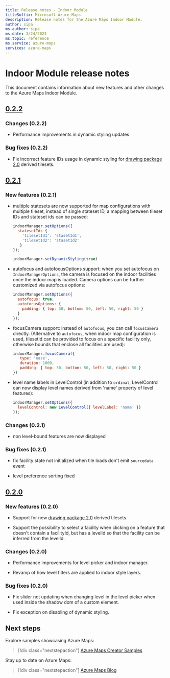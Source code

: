 ```yaml
---
title: Release notes - Indoor Module
titleSuffix: Microsoft Azure Maps
description: Release notes for the Azure Maps Indoor Module. 
author: sipa
ms.author: sipa
ms.date: 3/24/2023
ms.topic: reference
ms.service: azure-maps
services: azure-maps
---
```


# Indoor Module release notes

This document contains information about new features and other changes to the Azure Maps Indoor Module.

## [0.2.2]

### Changes (0.2.2)

- Performance improvements in dynamic styling updates

### Bug fixes (0.2.2)

- Fix incorrect feature IDs usage in dynamic styling for [drawing package 2.0] derived tilesets.   

## [0.2.1]

### New features (0.2.1)

- multiple statesets are now supported for map configurations with multiple tileset, instead of single stateset ID, a mapping between tileset IDs and stateset ids can be passed:
  
  ```js
  indoorManager.setOptions({
    statesetId: {
      'tilesetId1': 'stasetId1',
      'tilesetId2': 'stasetId2'
     }
  });

  indoorManager.setDynamicStyling(true)
  ```

- autofocus and autofocusOptions support: when you set autofocus on `IndoorManagerOptions`, the camera is focused on the indoor facilities once the indoor map is loaded. Camera options can be further customized via autofocus options:
  
  ```js
  indoorManager.setOptions({
    autofocus: true,
    autofocusOptions: {
      padding: { top: 50, bottom: 50, left: 50, right: 50 }
    }
  });
  ```

- focusCamera support: instead of `autofocus`, you can call `focusCamera` directly. (Alternative to `autofocus`, when indoor map configuration is used, tilesetId can be provided to focus on a specific facility only, otherwise bounds that enclose all facilities are used):

  ```js
  indoorManager.focusCamera({
     type: 'ease',
     duration: 1000,
     padding: { top: 50, bottom: 50, left: 50, right: 50 }
  })
  ```

- level name labels in LevelControl (in addition to `ordinal`, LevelControl can now display level names derived from 'name' property of level features):

  ```js
  indoorManager.setOptions({
    levelControl: new LevelControl({ levelLabel: 'name' })
  });
  ```
### Changes (0.2.1)

-  non level-bound features are now displayed

### Bug fixes (0.2.1)

- fix facility state not initialized when tile loads don't emit `sourcedata` event

- level preference sorting fixed

## [0.2.0]

### New features (0.2.0)

- Support for new [drawing package 2.0] derived tilesets.

- Support the possibility to select a facility when clicking on a feature that doesn't contain a facilityId, but has a levelId so that the facility can be inferred from the levelId.

### Changes (0.2.0)

- Performance improvements for level picker and indoor manager.

- Revamp of how level filters are applied to indoor style layers. 

### Bug fixes (0.2.0)

- Fix slider not updating when changing level in the level picker when used inside the shadow dom of a custom element.

- Fix exception on disabling of dynamic styling.

## Next steps

Explore samples showcasing Azure Maps:

> [!div class="nextstepaction"]
> [Azure Maps Creator Samples]

Stay up to date on Azure Maps:

> [!div class="nextstepaction"]
> [Azure Maps Blog]

[drawing package 2.0]: ./drawing-package-guide.md
[0.2.2]: https://www.npmjs.com/package/azure-maps-indoor/v/0.2.2
[0.2.1]: https://www.npmjs.com/package/azure-maps-indoor/v/0.2.1
[0.2.0]: https://www.npmjs.com/package/azure-maps-indoor/v/0.2.0
[Azure Maps Creator Samples]: https://samples.azuremaps.com/?search=creator
[Azure Maps Blog]: https://techcommunity.microsoft.com/t5/azure-maps-blog/bg-p/AzureMapsBlog
